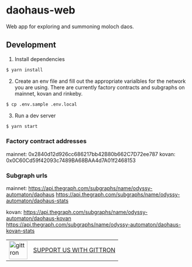 # daohaus-web

Web app for exploring and summoning moloch daos.

## Development

1. Install dependencies

```bash
$ yarn install
```

2. Create an env file and fill out the appropriate varialbles for the network you are using. There are currently factory contracts and subgraphs on mainnet, kovan and rinkeby.

```bash
$ cp .env.sample .env.local
```

3. Run a dev server

```bash
$ yarn start
```

### Factory contract addresses

mainnet: 0x2840d12d926cc686217bb42B80b662C7D72ee787
kovan: 0x0C60Cd59f42093c7489BA68BAA4d7A01f2468153

### Subgraph urls

mainnet:
https://api.thegraph.com/subgraphs/name/odyssy-automaton/daohaus
https://api.thegraph.com/subgraphs/name/odyssy-automaton/daohaus-stats

kovan:
https://api.thegraph.com/subgraphs/name/odyssy-automaton/daohaus-kovan
https://api.thegraph.com/subgraphs/name/odyssy-automaton/daohaus-kovan-stats

<table border="0"><tr>  <td><a href="https://gittron.me/bots/0x8f36df85f8e0bf32f2ffd20979d139cc"><img src="https://s3.amazonaws.com/od-flat-svg/0x8f36df85f8e0bf32f2ffd20979d139cc.png" alt="gittron" width="50"/></a></td><td><a href="https://gittron.me/bots/0x8f36df85f8e0bf32f2ffd20979d139cc">SUPPORT US WITH GITTRON</a></td></tr></table>
